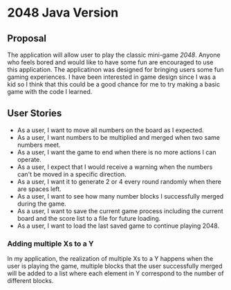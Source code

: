 # 2048 Java Version

## Proposal
The application will allow user to play the classic mini-game *2048*. Anyone who feels bored and would like to 
have some fun are encouraged to use this application. The applicatinon was designed for bringing users some fun gaming 
experiences. I have been interested in game design since I was a kid so I think that this could be a good chance for me
to try making a basic game with the code I learned. 

## User Stories
- As a user, I want to move all numbers on the board as I expected.
- As a user, I want numbers to be multiplied and merged when two same numbers meet.
- As a user, I want the game to end when there is no more actions I can operate.
- As a user, I expect that I would receive a warning when the numbers can't be moved in a specific direction.
- As a user, I want it to generate 2 or 4 every round randomly when there are spaces left.
- As a user, I want to see how many number blocks I successfully merged during the game.
- As a user, I want to save the current game process including the current board and the
score list to a file for future loading.
- As a user, I want to load the last saved game to continue playing 2048.

### Adding multiple Xs to a Y
In my application, the realization of multiple Xs to a Y happens when the user is playing the game, multiple blocks that
the user successfully merged will be added to a list where each element in Y correspond to the number of different
blocks.